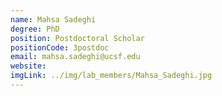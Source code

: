 ```yaml
---
name: Mahsa Sadeghi
degree: PhD
position: Postdoctoral Scholar
positionCode: 3postdoc
email: mahsa.sadeghi@ucsf.edu
website:
imgLink: ../img/lab_members/Mahsa_Sadeghi.jpg
---
```

